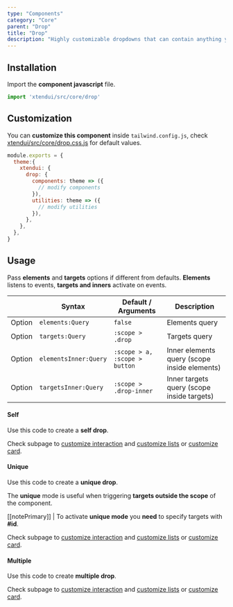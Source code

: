 ```yaml
---
type: "Components"
category: "Core"
parent: "Drop"
title: "Drop"
description: "Highly customizable dropdowns that can contain anything you want."
---
```


## Installation

Import the **component javascript** file.

```jsx
import 'xtendui/src/core/drop'
```

## Customization

You can **customize this component** inside `tailwind.config.js`, check [xtendui/src/core/drop.css.js](https://github.com/minimit/xtendui/blob/master/src/core/drop.css.js) for default values.

```jsx
module.exports = {
  theme:{
    xtendui: {
      drop: {
        components: theme => ({
          // modify components
        }),
        utilities: theme => ({
          // modify utilities
        }),
      },
    },
  },
}
```

## Usage

Pass **elements** and **targets** options if different from defaults. **Elements** listens to events, **targets and inners** activate on events.

<div class="table-scroll">

|                         | Syntax                                    | Default / Arguments                       | Description                   |
| ----------------------- | ----------------------------------------- | ----------------------------- | ----------------------------- |
| Option                  | `elements:Query`                          | `false`        | Elements query            |
| Option                  | `targets:Query`                          | `:scope > .drop`        | Targets query            |
| Option                  | `elementsInner:Query`                          | `:scope > a, :scope > button`        | Inner elements query (scope inside elements)            |
| Option                  | `targetsInner:Query`                          | `:scope > .drop-inner`        | Inner targets query (scope inside targets)           |

</div>

#### Self

Use this code to create a **self drop**.

<demo>
  <demovanilla src="vanilla/components/core/drop/usage-self">
  </demovanilla>
</demo>

Check subpage to [customize interaction](/components/core/drop/interaction) and [customize lists](/components/core/drop/content-list) or [customize card](/components/core/drop/content-card).

#### Unique

Use this code to create a **unique drop**.

The **unique** mode is useful when triggering **targets outside the scope** of the component.

[[notePrimary]]
| To activate **unique mode** you **need** to specify targets with **#id**.

<demo>
  <demovanilla src="vanilla/components/core/drop/usage-unique">
  </demovanilla>
</demo>

Check subpage to [customize interaction](/components/core/drop/interaction) and [customize lists](/components/core/drop/content-list) or [customize card](/components/core/drop/content-card).

#### Multiple

Use this code to create **multiple drop**.

<demo>
  <demovanilla src="vanilla/components/core/drop/usage-multiple">
  </demovanilla>
</demo>

Check subpage to [customize interaction](/components/core/drop/interaction) and [customize lists](/components/core/drop/content-list) or [customize card](/components/core/drop/content-card).
